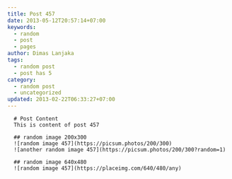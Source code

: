 ```yaml
---
title: Post 457
date: 2013-05-12T20:57:14+07:00
keywords:
  - random
  - post
  - pages
author: Dimas Lanjaka
tags:
  - random post
  - post has 5
category:
  - random post
  - uncategorized
updated: 2013-02-22T06:33:27+07:00
---
```


      # Post Content
      This is content of post 457

      ## random image 200x300
      ![random image 457](https://picsum.photos/200/300)
      ![another random image 457](https://picsum.photos/200/300?random=1)

      ## random image 640x480
      ![random image 457](https://placeimg.com/640/480/any)
      